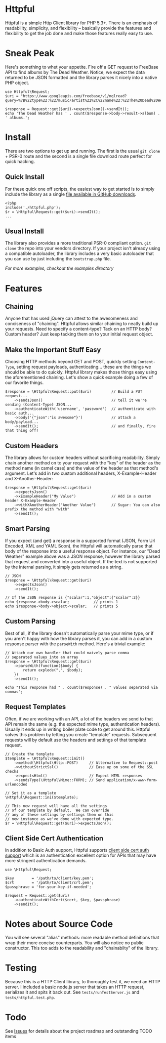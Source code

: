 # Httpful

Httpful is a simple Http Client library for PHP 5.3+.  There is an emphasis of readability, simplicity, and flexibility – basically provide the features and flexibility to get the job done and make those features really easy to use.

# Sneak Peak

Here's something to whet your appetite.  Fire off a GET request to FreeBase API to find albums by The Dead Weather.  Notice, we expect the data returned to be JSON formatted and the library parses it nicely into a native PHP object.

    use Httpful\Request;
    $uri = "https://www.googleapis.com/freebase/v1/mqlread?query=%7B%22type%22:%22/music/artist%22%2C%22name%22:%22The%20Dead%20Weather%22%2C%22album%22:%5B%5D%7D";
    
    $response = Request::get($uri)->expectsJson()->sendIt();
    echo 'The Dead Weather has ' . count($response->body->result->album) . ' albums.';

# Install

There are two options to get up and running.  The first is the usual `git clone` + PSR-0 route and the second is a single file download route perfect for quick hacking.

## Quick Install

For these quick one off scripts, the easiest way to get started is to simply include the library as a single [file available in GitHub downloads](https://github.com/downloads/nategood/httpful/httpful.php). 

    <?php
    include('./httpful.php');
    $r = \Httpful\Request::get($uri)->sendIt();
    ...
    
## Usual Install

The library also provides a more traditional PSR-0 compliant option.  `git clone` the repo into your vendors directory.  If your project isn't already using a compatible autoloader, the library includes a very basic autoloader that you can use by just including the `bootstrap.php` file.

*For more examples, checkout the examples directory*

# Features

## Chaining

Anyone that has used jQuery can attest to the awesomeness and conciseness of "chaining".  Httpful allows similar chaining to neatly build up your requests.  Need to specify a content-type?  Tack on an HTTP body?  Custom header?  Just keep tacking them on to your initial request object.

## Make the Important Stuff Easy

Choosing HTTP methods beyond GET and POST, quickly setting `Content-Type`, setting request payloads, authenticating... these are the things we should be able to do quickly.  Httpful library makes those things easy using the aforementioned chaining.  Let's show a quick example doing a few of our favorite things.

    $response = \Httpful\Request::put($uri)         // Build a PUT request...
        ->sendsJson()                               // tell it we're sending (Content-Type) JSON...
        ->authenticateWith('username', 'password')  // authenticate with basic auth...
        ->body('{"json":"is awesome"}')             // attach a body/payload...
        ->sendIt();                                 // and finally, fire that thing off!

## Custom Headers

The library allows for custom headers without sacrificing readability.  Simply chain another method on to your request with the "key" of the header as the method name (in camel case) and the value of the header as that method's argument.  Let's add in two custom additional headers, X-Example-Header and X-Another-Header:

    $response = \Httpful\Request::get($uri)
        ->expectsJson()
        ->xExampleHeader("My Value")                // Add in a custom header X-Example-Header
        ->withXAnotherHeader("Another Value")       // Sugar: You can also prefix the method with "with"
        ->sendIt();

## Smart Parsing

If you expect (and get) a response in a supported format (JSON, Form Url Encoded, XML and YAML Soon), the Httpful will automatically parse that body of the response into a useful response object.  For instance, our "Dead Weather" example above was a JSON response, however the library parsed that request and converted into a useful object.  If the text is not supported by the internal parsing, it simply gets returned as a string.

    // JSON
    $response = \Httpful\Request::get($uri)
        ->expectsJson()
        ->sendIt();
    
    // If the JSON response is {"scalar":1,"object":{"scalar":2}}
    echo $response->body->scalar;           // prints 1
    echo $response->body->object->scalar;   // prints 5

## Custom Parsing

Best of all, if the library doesn't automatically parse your mime type, or if you aren't happy with how the library parses it, you can add in a custom response parser with the `parseWith` method.  Here's a trivial example:

    // Attach our own handler that could naively parse comma 
    // separated values into an array
    $response = \Httpful\Request::get($uri)
        ->parseWith(function($body) {
            return explode(",", $body);
        })
        ->sendIt();
    
    echo "This response had " . count($response) . " values separated via commas";

## Request Templates

Often, if we are working with an API, a lot of the headers we send to that API remain the same (e.g. the expected mime type, authentication headers).  Usually it ends up in writing boiler plate code to get around this.  Httpful solves this problem by letting you create "template" requests.  Subsequent requests will by default use the headers and settings of that template request.

    // Create the template
    $template = \Httpful\Request::init()
        ->method(\Httpful\Http::POST)     // Alternative to Request::post
        ->withoutStrictSsl()              // Ease up on some of the SSL checks
        ->expectsHtml()                   // Expect HTML responses
        ->sendsType(\Httpful\Mime::FORM); // Send application/x-www-form-urlencoded
    
    // Set it as a template
    \Httpful\Request::ini($template);
    
    // This new request will have all the settings 
    // of our template by default.  We can override
    // any of these settings by settings them on this 
    // new instance as we've done with expected type.
    $r = \Httpful\Request::get($uri)->expectsJson();

## Client Side Cert Authentication

In addition to Basic Auth support, Httpful supports [client side cert auth support](http://blog.nategood.com/client-side-certificate-authentication-in-ngi) which is an authentication excellent option for APIs that may have more stringent authentication demands.

    use \Httpful\Request;
    
    $key        = '/path/to/client/key.pem';
    $crt        = '/path/to/client/crt.pem';
    $passphrase = 'for-your-key-if-needed';
    
    $request = Request::get($uri)
        ->authenticateWithCert($cert, $key, $passphrase)
        ->sendIt();

# Notes about Source Code
You will see several "alias" methods: more readable method definitions that wrap their more concise counterparts.  You will also notice no public constructor.  This too adds to the readability and "chainabilty" of the library.

# Testing

Because this is a HTTP Client library, to thoroughly test it, we need an HTTP server.  I included a basic node.js server that takes an HTTP request, serializes it and spits it back out.  See `tests/runTestServer.js` and `tests/httpful.test.php`.

# Todo

See [Issues](https://github.com/nategood/httpful/issues?state=open) for details about the project roadmap and outstanding TODO items